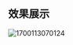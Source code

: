 ## 效果展示

![1700113070124](C:\Users\lzx\AppData\Roaming\Typora\typora-user-images\1700113070124.png)









